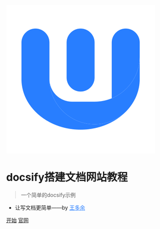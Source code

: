 <!-- markdownlint-disable first-line-h1 -->

![logo](_media/w.svg)

# docsify搭建文档网站教程

> 一个简单的docsify示例

- 让写文档更简单——by <a target="_blank" href="https://github.com/wangdoyos" style="color:#287eff">王多余</a>

[开始](#docsify)
[官网](https://docsify.js.org/#/zh-cn/)

<!-- ![color](#f0f0f0) -->
<!-- ![](/_media/icon.svg) -->

